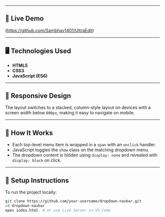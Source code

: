 
---

## 🚀 Live Demo

(https://github.com/Sambhav1401/UltraEdit)

---

## 🖥️ Technologies Used

- **HTML5**
- **CSS3**
- **JavaScript (ES6)**

---

## 📱 Responsive Design

The layout switches to a stacked, column-style layout on devices with a screen width below `800px`, making it easy to navigate on mobile.

---

## 🧠 How It Works

- Each top-level menu item is wrapped in a `span` with an `onclick` handler.
- JavaScript toggles the `show` class on the matching dropdown menu.
- The dropdown content is hidden using `display: none` and revealed with `display: block` on click.

---



## 📌 Setup Instructions

To run the project locally:

```bash
git clone https://github.com/your-username/dropdown-navbar.git
cd dropdown-navbar
open index.html  # or use Live Server in VS Code
